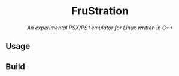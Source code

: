 <div align="center">

# FruStration
*An experimental PSX/PS1 emulator for Linux written in C++*

</div>

## Usage

## Build
